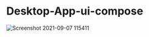 # Desktop-App-ui-compose
![Screenshot 2021-09-07 115411](https://user-images.githubusercontent.com/59316805/132306541-ea250b28-5079-4ea4-ab00-e2cdf92bc694.jpeg)
